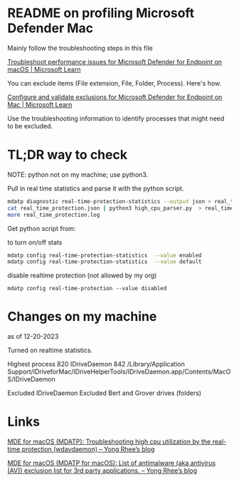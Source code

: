 # README on profiling Microsoft Defender Mac

Mainly follow the troubleshooting steps in this file

[Troubleshoot performance issues for Microsoft Defender for Endpoint on macOS | Microsoft Learn](https://learn.microsoft.com/en-us/microsoft-365/security/defender-endpoint/mac-support-perf?view=o365-worldwide)

You can exclude items (File extension, File, Folder, Process). Here's how.

[Configure and validate exclusions for Microsoft Defender for Endpoint on Mac | Microsoft Learn](https://learn.microsoft.com/en-us/microsoft-365/security/defender-endpoint/mac-exclusions?view=o365-worldwide)

Use the troubleshooting information to identify processes that might need to be excluded.

# TL;DR way to check
NOTE: python not on my machine; use python3.

Pull in real time statistics and parse it with the python script.

``` bash
mdatp diagnostic real-time-protection-statistics --output json > real_time_protection.json
cat real_time_protection.json | python3 high_cpu_parser.py  > real_time_protection.log
more real_time_protection.log
```
Get python script from:

to turn on/off stats

``` bash
mdatp config real-time-protection-statistics  --value enabled
mdatp config real-time-protection-statistics  --value default
```
disable realtime protection (not allowed by my org)

```mdatp config real-time-protection --value disabled```

# Changes on my machine
as of 12-20-2023

Turned on realtime statistics.

Highest process
820     IDriveDaemon    842     /Library/Application Support/IDriveforMac/IDriveHelperTools/IDriveDaemon.app/Contents/MacOS/IDriveDaemon

Excluded IDriveDaemon
Excluded Bert and Grover drives (folders)

# Links

[MDE for macOS (MDATP): Troubleshooting high cpu utilization by the real-time protection (wdavdaemon) – Yong Rhee’s blog](https://yongrhee.wordpress.com/2020/10/10/mde-for-macos-mdatp-troubleshooting-high-cpu-utilization-by-the-real-time-protection-wdavdaemon/)

[MDE for macOS (MDATP for macOS): List of antimalware (aka antivirus (AV)) exclusion list for 3rd party applications. – Yong Rhee’s blog](https://yongrhee.wordpress.com/2020/10/14/mde-for-macos-mdatp-for-macos-list-of-antimalware-aka-antivirus-av-exclusion-list-for-3rd-party-applications/)